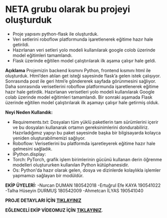 # NETA grubu olarak bu projeyi oluşturduk

- Proje yapısını python-flask ile oluşturduk.
- Veri setlerini roboflow platformunda işaretlenerek eğitime hazır hale getirildi.
- Hazırlanan veri setleri yolo modeli kullanılarak google colob üzerinde model eğitimleri tamamlandı.
- Flask üzerinde eğitilen model çalıştırılarak ilk aşama çalışır hale geldi.

**Açıklama**
Projemizin backend kısmını Python, frontend kısmını html ile oluşturduk. Html’den atılan get isteği sayesinde flask’a gelen istek çalışıyor. Sonrasında post ile geri html’e göndererek sayfada görünmesini sağlıyor. Daha sonrasında verisetlerini roboflow platformunda işaretlenerek eğitime hazır hale getirdik. Hazırlanan verisetleri yolo modeli kullanılarak Google colab üzerinde model eğitimleri tamamlandı. Bir sonraki aşamada Flask üzerinde eğitilen model çalıştırılarak ilk aşamayı çalışır hale getirmiş olduk.

**Neyi Neden Kullandık:**
- Requirements.txt: Dosyaları tüm yüklü paketlerin tam sürümlerini içerir ve bu dosyaları kullanarak ortamın gereksinimlerini dondurabiliriz. Hazırladığımız yapıyı bu paket sayesinde başka bir bilgisayarda kolayca yeniden oluşturabilmemizi sağlıyor. 
- Roboflow: Verisetlerini bu platformda işaretleyerek eğitime hazır hale gelmesini sağladık.
- IPython.display:
- Torch: PyTorch, grafik işlem birimlerinin gücünü kullanan derin öğrenme modelleri oluştururken kullanılan Python kütüphanesidir.
- Os: Python'da hazır olarak gelen, dosya ve dizinlerde kolaylıkla işlemler yapmamızı sağlayan bir modüldür.

**EKİP ÜYELERİ:**
-Nurcan DUMAN 180542018
-Ertuğrul Efe KAYA 190541022
-Talha Hüseyin DURMUŞ 180542009
-Ahmetcan İLYAS 190541040

**PROJE DETAYLARI İÇİN** [**TIKLAYINIZ**](https://colab.research.google.com/drive/1tbfrf1oSR-sFnZla67tOdQ-WH__0qqqv?usp=sharing)


**EĞLENCELİ EKİP VİDEOMUZ İÇİN** [**TIKLAYINIZ**](https://www.youtube.com/watch?v=4sDBfrwck4Q&ab_channel=NETA).
